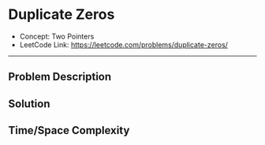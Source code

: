 # Duplicate Zeros

- Concept: Two Pointers
- LeetCode Link: https://leetcode.com/problems/duplicate-zeros/

---

## Problem Description

## Solution

## Time/Space Complexity

